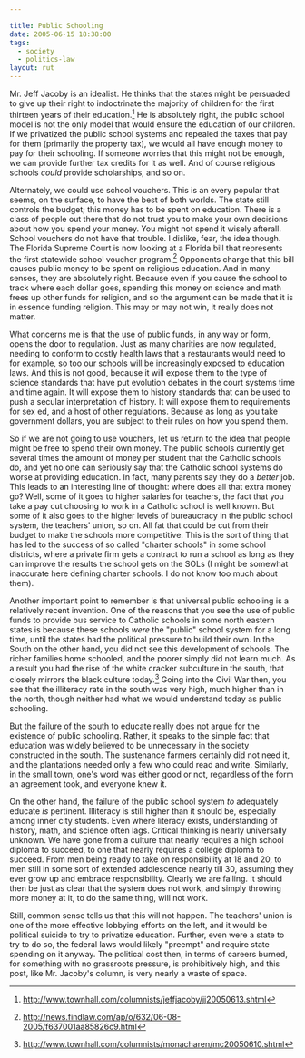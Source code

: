 ```yaml
---

title: Public Schooling
date: 2005-06-15 18:38:00
tags:
  - society
  - politics-law
layout: rut
---
```


Mr. Jeff Jacoby is an idealist.  He thinks that the states might
be persuaded to give up their right to indoctrinate the majority
of children for the first thirteen years of their education.[^1] He
is absolutely right, the public school model is not the only model
that would ensure the education of our children.  If we privatized
the public school systems and repealed the taxes that pay for
them (primarily the property tax), we would all have enough money
to pay for their schooling.  If someone worries that this might
not be enough, we can provide further tax credits for it as well.
And of course religious schools *could* provide scholarships,
and so on.  

Alternately, we could use school vouchers.  This is an every popular that seems,
on the surface, to have the best of both worlds.  The state still controls the
budget; this money has to be spent on education.  There is a class of people out
there that do not trust you to make your own decisions about how you spend your
money.  You might not spend it wisely afterall.  School vouchers do not have
that trouble.  I dislike, fear, the idea though. The Florida Supreme Court is
now looking at a Florida bill that represents the first statewide school voucher
program.[^3] Opponents charge that this bill causes public money to be spent on
religious education. And in many senses, they are absolutely right. Because even
if you cause the school to track where each dollar goes, spending this money on
science and math frees up other funds for religion, and so the argument can be
made that it is in essence funding religion. This may or may not win, it really
does not matter.

What concerns me is that the use of public funds, in any way or form, opens the
door to regulation. Just as many charities are now regulated, needing to conform
to costly health laws that a restaurants would need to for example, so too our
schools will be increasingly exposed to education laws. And this is not good,
because it will expose them to the type of science standards that have put
evolution debates in the court systems time and time again. It will expose them
to history standards that can be used to push a secular interpretation of
history. It will expose them to requirements for sex ed, and a host of other
regulations. Because as long as you take government dollars, you are subject to
their rules on how you spend them.

So if we are not going to use vouchers, let us return to the idea that people
might be free to spend their own money. The public schools currently get several
times the amount of money per student that the Catholic schools do, and
yet no one can seriously say that the Catholic school systems do
worse at providing education.  In fact, many parents say they do a
*better* job.  This leads to an interesting line of thought:
where does all that extra money go?  Well, some of it goes to higher
salaries for teachers, the fact that you take a pay cut choosing to
work in a Catholic school is well known.  But some of it also goes
to the higher levels of bureaucracy in the public school system,
the teachers' union, so on.  All fat that could be cut from their
budget to make the schools more competitive.  This is the sort of
thing that has led to the success of so called "charter schools"
in some school districts, where a private firm gets a contract to
run a school as long as they can improve the results the school
gets on the SOLs (I might be somewhat inaccurate here defining
charter schools.  I do not know too much about them).

Another important point to remember is that universal public
schooling is a relatively recent invention.  One of the reasons
that you see the use of public funds to provide bus service to
Catholic schools in some north eastern states is because these
schools *were* the "public" school system for a long time,
until the states had the political pressure to build their own.
In the South on the other hand, you did not see this development
of schools.  The richer families home schooled, and the poorer
simply did not learn much.  As a result you had the rise of the
white cracker subculture in the south, that closely mirrors the
black culture today.[^2]  Going into the Civil War then, you see
that the illiteracy rate in the south was very high, much higher
than in the north, though neither had what we would understand
today as public schooling.

But the failure of the south to educate really does not argue
for the existence of public schooling.  Rather, it speaks to the
simple fact that education was widely believed to be unnecessary
in the society constructed in the south.  The sustenance farmers
certainly did not need it, and the plantations needed only a few
who could read and write.  Similarly, in the small town, one's word
was either good or not, regardless of the form an agreement took,
and everyone knew it.

On the other hand, the failure of the public school system
*to* adequately educate *is* pertinent.  Illiteracy
is still higher than it should be, especially among inner city
students.  Even where literacy exists, understanding of history,
math, and science often lags.  Critical thinking is nearly
universally unknown.  We have gone from a culture that nearly
requires a high school diploma to succeed, to one that nearly
requires a college diploma to succeed.  From men being ready to
take on responsibility at 18 and 20, to men still in some sort of
extended adolescence nearly till 30, assuming they ever grow up and
embrace responsibility.  Clearly we are failing.  It should then
be just as clear that the system does not work, and simply throwing
more money at it, to do the same thing, will not work.

Still, common sense tells us that this will not happen.
The teachers' union is one of the more effective lobbying efforts
on the left, and it would be political suicide to try to privatize
education.  Further, even were a state to try to do so, the federal
laws would likely "preempt" and require state spending on it anyway.
The political cost then, in terms of careers burned, for something
with no grassroots pressure, is prohibitively high, and this post,
like  Mr. Jacoby's column, is very nearly a waste of space.

[^1]: http://www.townhall.com/columnists/jeffjacoby/jj20050613.shtml

[^2]: http://www.townhall.com/columnists/monacharen/mc20050610.shtml

[^3]: http://news.findlaw.com/ap/o/632/06-08-2005/f637001aa85826c9.html

